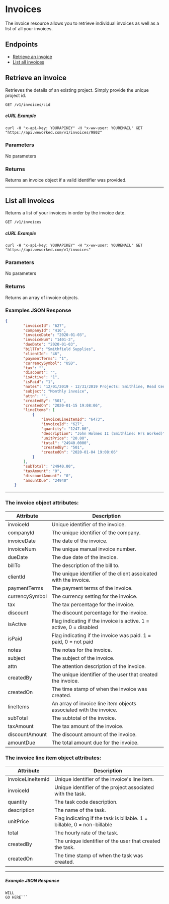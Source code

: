 
# Invoices
The invoice resource allows you to retrieve individual invoices as well as a list of all your invoices.

## Endpoints
* [Retrieve an invoice](#retrieve-an-invoice)
* [List all invoices](#list-all-invoices)

## Retrieve an invoice
Retrieves the details of an existing project. Simply provide the unique project id.

`GET /v1/invoices/:id`

##### cURL Example
`curl -H "x-api-key: YOURAPIKEY" -H "x-ww-user: YOUREMAIL" GET "https://api.weworked.com/v1/invoices/9802"`

### Parameters
No parameters

### Returns
Returns an invoice object if a valid identifier was provided. 

-------------

## List all invoices
Returns a list of your invoices in order by the invoice date.

`GET /v1/invoices`

##### cURL Example
`curl -H "x-api-key: YOURAPIKEY" -H "x-ww-user: YOUREMAIL" GET "https://api.weworked.com/v1/invoices"`

### Parameters
No parameters

### Returns
Returns an array of invoice objects.

### Examples JSON Response
```json 
{
        "invoiceId": "627",
        "companyId": "416",
        "invoiceDate": "2020-01-03",
        "invoiceNum": "1401-2",
        "dueDate": "2020-01-03",
        "billTo": "Smithfield Supplies",
        "clientId": "46",
        "paymentTerms": "1",
        "currencySymbol": "USD",
        "tax": "",
        "discount": "",
        "isActive": "1",
        "isPaid": "1",
        "notes": "12/01/2019 - 12/31/2019 Projects: Smithline, Read Center, Sams",
        "subject": "Monthly invoice",
        "attn": "",
        "createdBy": "501",
        "createdOn": "2020-01-15 19:08:06",
        "lineItems": [
            {
                "invoiceLineItemId": "6473",
                "invoiceId": "627",
                "quantity": "1247.00",
                "description": "John Holmes II (Smithline: Hrs Worked)",
                "unitPrice": "20.00",
                "total": "24940.0000",
                "createdBy": "501",
                "createdOn": "2020-01-04 19:08:06"
            }
        ],
        "subTotal": "24940.00",
        "taxAmount": "0",
        "discountAmount": "0",
        "amountDue": "24940"
    }
```

-------------

### The invoice object attributes:

| Attribute  | Description   |
| ---------- | ------------- |
| invoiceId   | Unique identifier of the invoice.  |
| companyId       | The unique identifier of the company.  |
| invoiceDate    | The date of the invoice. |
| invoiceNum       | The unique manual invoice number.  |
| dueDate      | The due date of the invoice.  |
| billTo        | The description of the bill to.  |
| clientId    | The unique identifier of the client assoicated with the invoice. |
| paymentTerms   | The payment terms of the invoice.  |
| currencySymbol  | The currency setting for the invoice.  |
| tax    | The tax percentage for the invoice. |
| discount    | The discount percentage for the invoice.  |
| isActive    | Flag indicating if the invoice is active. 1 = active, 0 = disabled  |
| isPaid    | Flag indicating if the invoice was paid. 1 = paid, 0 = not paid   |
| notes    | The notes for the invoice. |
| subject    | The subject of the invoice. |
| attn    | The attention description of the invoice. |
| createdBy    | The unique identifier of the user that created the invoice.  |
| createdOn    | The time stamp of when the invoice was created. |
| lineItems    | An array of invoice line item objects associated with the invoice.  |
| subTotal    | The subtotal of the invoice. |
| taxAmount    | The tax amount of the invoice.  |
| discountAmount    | The discount amount of the invoice.  |
| amountDue    | The total amount due for the invoice.  |

### The invoice line item object attributes:

| Attribute  | Description   |
| ---------- | ------------- |
| invoiceLineItemId   | Unique identifier of the invoice's line item.  |
| invoiceId       | Unique identifier of the project associated with the task.  |
| quantity    | The task code description. |
| description       | The name of the task.  |
| unitPrice      | Flag indicating if the task is billable. 1 = billable, 0 = non-billable  |
| total      | The hourly rate of the task.  |
| createdBy      | The unique identifier of the user that created the task.  |
| createdOn      | The time stamp of when the task was created.  |

-------------

##### Example JSON Response
```SAMPLE RESPONSE
WILL
GO HERE```




